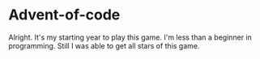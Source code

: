 # Advent-of-code
Alright. It's my starting year to play this game. I'm less than a beginner in programming. Still I was able to get all stars of this game.
